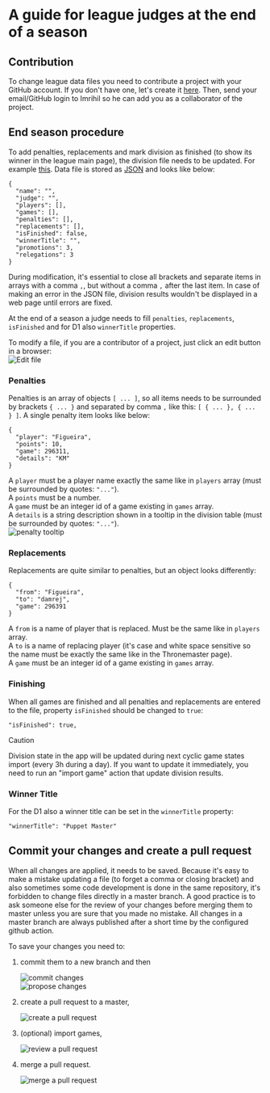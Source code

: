# A guide for league judges at the end of a season

## Contribution

To change league data files you need to contribute a project with your GitHub account. If you don't have one, let's create it [here](https://github.com/signup).
Then, send your email/GitHub login to Imrihil so he can add you as a collaborator of the project.

## End season procedure

To add penalties, replacements and mark division as finished (to show its winner in the league main page), the division file needs to be updated. For example [this](/src/TMLeague/wwwroot/data/leagues/sl/seasons/s10/divisions/q.json). Data file is stored as [JSON](https://www.json.org/) and looks like below:
```
{
  "name": "",
  "judge": "",
  "players": [],
  "games": [],
  "penalties": [],
  "replacements": [],
  "isFinished": false,
  "winnerTitle": "",
  "promotions": 3,
  "relegations": 3
}
```
During modification, it's essential to close all brackets and separate items in arrays with a comma `,`, but without a comma `,` after the last item. In case of making an error in the JSON file, division results wouldn't be displayed in a web page until errors are fixed.

At the end of a season a judge needs to fill `penalties`, `replacements`, `isFinished` and for D1 also `winnerTitle` properties.

To modify a file, if you are a contributor of a project, just click an edit button in a browser:  
![Edit file](/docs/img/edit.png)

### Penalties

Penalties is an array of objects `[ ... ]`, so all items needs to be surrounded by brackets `{ ... }` and separated by comma `,` like this: `[ { ... }, { ... } ]`. A single penalty item looks like below:
```
{
  "player": "Figueira",
  "points": 10,
  "game": 296311,
  "details": "KM"
}
```
A `player` must be a player name exactly the same like in `players` array (must be surrounded by quotes: `"..."`).  
A `points` must be a number.  
A `game` must be an integer id of a game existing in `games` array.  
A `details` is a string description shown in a tooltip in the division table (must be surrounded by quotes: `"..."`).  
![penalty tooltip](/docs/img/penalty-tooltip.png)

### Replacements

Replacements are quite similar to penalties, but an object looks differently:
```
{
  "from": "Figueira",
  "to": "damrej",
  "game": 296391
}
```
A `from` is a name of player that is replaced. Must be the same like in `players` array.  
A `to` is a name of replacing player (it's case and white space sensitive so the name must be exactly the same like in the Thronemaster page).  
A `game` must be an integer id of a game existing in `games` array.

### Finishing
When all games are finished and all penalties and replacements are entered to the file, property `isFinished` should be changed to `true`:  
```
"isFinished": true,
```

> [!CAUTION]
> Division state in the app will be updated during next cyclic game states import (every 3h during a day).
> If you want to update it immediately, you need to run an "import game" action that update division results.

### Winner Title
For the D1 also a winner title can be set in the `winnerTitle` property:
```
"winnerTitle": "Puppet Master"
```

## Commit your changes and create a pull request
When all changes are applied, it needs to be saved. Because it's easy to make a mistake updating a file (to forget a comma or closing bracket) and also sometimes some code development is done in the same repository, it's forbidden to change files directly in a master branch. A good practice is to ask someone else for the review of your changes before merging them to master unless you are sure that you made no mistake.
All changes in a master branch are always published after a short time by the configured github action.

To save your changes you need to:
1. commit them to a new branch and then  
   
   ![commit changes](/docs/img/commit-changes.png)  
   ![propose changes](/docs/img/propose-changes.png)  
2. create a pull request to a master,
     
   ![create a pull request](img/create-pull-request.png)  
3. (optional) import games,  
   
   ![review a pull request](img/review-pull-request.png)  
5. merge a pull request.  
   
   ![merge a pull request](/docs/img/merge-pull-request.png)  